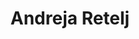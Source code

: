 ---
SICRIS: null
draft: false
fixName: andreja_retelj
lab: null
labPos: null
location: R3.40 - Finančno računovodska služba
mailInfo: andreja.retelj@fri.uni-lj.si
officeHours: null
profName: mag. Andreja Retelj
profTitle: Finančno-računovodska služba
telephoneInfo: null
title: Andreja Retelj
---